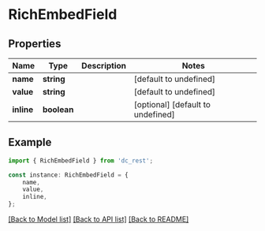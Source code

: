 # RichEmbedField


## Properties

Name | Type | Description | Notes
------------ | ------------- | ------------- | -------------
**name** | **string** |  | [default to undefined]
**value** | **string** |  | [default to undefined]
**inline** | **boolean** |  | [optional] [default to undefined]

## Example

```typescript
import { RichEmbedField } from 'dc_rest';

const instance: RichEmbedField = {
    name,
    value,
    inline,
};
```

[[Back to Model list]](../README.md#documentation-for-models) [[Back to API list]](../README.md#documentation-for-api-endpoints) [[Back to README]](../README.md)
